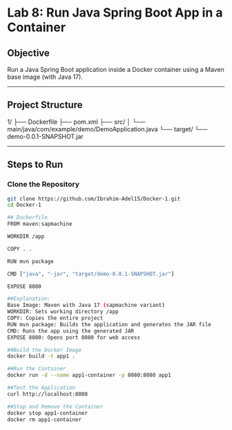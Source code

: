 #  Lab 8: Run Java Spring Boot App in a Container

##  Objective
Run a Java Spring Boot application inside a Docker container using a Maven base image (with Java 17).

---

##  Project Structure
1/
├── Dockerfile
├── pom.xml
├── src/
│ └── main/java/com/example/demo/DemoApplication.java
└── target/
└── demo-0.0.1-SNAPSHOT.jar


---

##  Steps to Run

###  Clone the Repository
```bash
git clone https://github.com/Ibrahim-Adel15/Docker-1.git
cd Docker-1

## Dockerfile
FROM maven:sapmachine

WORKDIR /app

COPY . .

RUN mvn package

CMD ["java", "-jar", "target/demo-0.0.1-SNAPSHOT.jar"]

EXPOSE 8080

##Explanation:
Base Image: Maven with Java 17 (sapmachine variant)
WORKDIR: Sets working directory /app
COPY: Copies the entire project
RUN mvn package: Builds the application and generates the JAR file
CMD: Runs the app using the generated JAR
EXPOSE 8080: Opens port 8080 for web access

##Build the Docker Image
docker build -t app1 .

##Run the Container
docker run -d --name app1-container -p 8080:8080 app1

##Test the Application
curl http://localhost:8080

##Stop and Remove the Container
docker stop app1-container
docker rm app1-container


